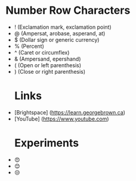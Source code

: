 # Number Row Characters
- ! (Exclamation mark, exclamation point)
- @ (Ampersat, arobase, asperand, at)
- $ (Dollar sign or generic currency)
- % (Percent)
- ^ (Caret or circumflex)
- & (Ampersand, epershand)
- ( (Open or left parenthesis)
- ) (Close or right parenthesis)
  # Links
- [Brightspace] (https://learn.georgebrown.ca)
- [YouTube] (https://www.youtube.com)
  # Experiments
- 😍
- 😊
- 😒

